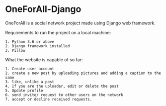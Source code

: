 # OneForAll-Django

OneForAll is a social network project made using Django web framework.

Requirements to run the project on a local machine:

    1. Python 3.6 or above
    2. Django framework installed
    3. Pillow

What the website is capable of so far:

    1. Create user account
    2. create a new post by uploading pictures and adding a caption to the same
    3. like, unlike a post
    4. If you are the uploader, edit or delete the post
    5. Update profile
    6. send invite/ request to other users on the network
    7. accept or decline received requests.
